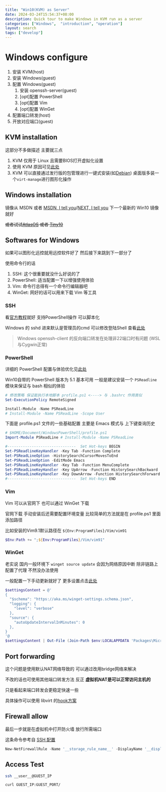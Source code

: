 ```yaml
---
title: "Win10(KVM) as Server"
date: 2024-03-24T15:54:37+08:00
description: Quick tour to make Windows in KVM run as a server
categories: ["Windows",  "introduction", "operation"]
layout: search
tags: ["develop"]
---
```


# Windows configure

1. 安装 KVM(host)
2. 安装 Windows(guest)
3. 配置 Windows(guest)
   1. 安装 openssh-server(guest)
   2. [opt]配置 PowerShell
   3. [opt]配置 Vim
   4. [opt]配置 WinGet
4. 配置端口转发(host)
5. 开放对应端口(guest)

## KVM installation

这部分不多做描述 主要就三点
1. KVM 仅用于 Linux 且需要BIOS打开虚拟化设置
2. 使用 KVM 原因可见[此处][why-kvm]
3. KVM 可以直接通过发行版的包管理进行一键式安装(如[Debian][kvm-install]) 桌面版多装一个`virt-manage`进行图形化操作

## Windows installation

镜像从 MSDN 或者 [MSDN, I tell you](https://msdn.itellyou.cn/)/[NEXT, I tell you](https://next.itellyou.cn/) 下一个最新的 Win10 镜像就好

~~或者试试[AtlasOS][atlas] 或者 [Tiny10][tiny10]~~

## Softwares for Windows

如果可以图形化远控就用远控软件好了 然后接下来跳到下一部分了

使用命令行的话
1. SSH: 这个很重要就没什么好说的了
2. PowerShell: 适当配置一下以增强使用体验
3. Vim: 命令行总得有一个命令行编辑器吧
4. WinGet: 网好的话可以用来下载 Vim 等工具

### SSH

看[官方教程][sshd]就好 支持PowerShell操作 可以脚本化

Windows 的 sshd 进来默认是管理员的cmd 可以修改登陆Shell 查看[此处][pwsh-in-ssh]

> Windows openssh-client 的反向端口转发在处理非22端口时有问题 (WSL与Cygwin正常)

### PowerShell

详细的 PowerShell 配置与体验优化见[此处][pwsh-conf]

Win10自带的 PowerShell 版本为 5.1 基本可用 一般是建议安装一个 `PSReadline` 模块来保证与 bash 相似的体验

```powershell
# 修改策略 保证能执行本地脚本 profile.ps1 <----> 与 .bashrc 作用类似
Set-ExecutionPolicy RemoteSigned

Install-Module -Name PSReadLine
# Install-Module -Name PSReadLine -Scope User
```

下面是 profile.ps1 文件的一些基础配置 主要是 Emacs 模式与 上下键查询历史
```powershell
# $HOME/Document/WindowsPowerShell/profile.ps1
Import-Module PSReadLine # Install-Module -Name PSReadLine

#-------------------------------  Set Hot-keys BEGIN
Set-PSReadlineKeyHandler -Key Tab -Function Complete
Set-PSReadLineOption -HistorySearchCursorMovesToEnd
Set-PSReadLineOption -EditMode Emacs
Set-PSReadLineKeyHandler -Key Tab -Function MenuComplete
Set-PSReadLineKeyHandler -Key UpArrow -Function HistorySearchBackward
Set-PSReadLineKeyHandler -Key DownArrow -Function HistorySearchForward
#-------------------------------  Set Hot-keys END
```

### Vim

Vim 可以从官网下 也可以通过 WinGet 下载

官网下载 手动安装后还需要配置环境变量 比较简单的方法就是在 profile.ps1 里面添加路径

比如安装的Vim9.1默认路径在 `${Env:ProgramFiles}/Vim/vim91`

```powershell
$Env:Path += ";${Env:ProgramFiles}/Vim/vim91"
```

### WinGet

老实说 国内一般环境下 `winget source update` 会因为网络原因中断 除非链路上配置了代理 不然没办法使用

一般配置一下手动更新就好了 更多设置点击[此处][winget-settings]

```powershell
$settingsContent = @'
{
  "$schema": "https://aka.ms/winget-settings.schema.json",
  "logging": {
    "level": "verbose"
  },
  "source": {
    "autoUpdateIntervalInMinutes": 0
  },
}
'@
$settingsContent | Out-File (Join-Path $env:LOCALAPPDATA 'Packages\Microsoft.DesktopAppInstaller_8wekyb3d8bbwe\LocalState\settings.json') -Encoding ASCII
```

## Port forwarding

这个问题是使用默认NAT网络导致的 可以通过改用bridge网络来解决

不改的话也可使用其他端口转发方法 反正 **虚拟机NAT是可以正常访问主机的**

只是看起来端口转发会更稳定快速一些

具体操作可以使用 libvirt 的[hook方案][nat-forward]

## Firewall allow

最后一步就是在虚拟机中打开防火墙 放行所需端口

这条命令参考自 [SSH 配置][firewall]

```powershell
New-NetFirewallRule -Name '__storage_rule_name__' -DisplayName '__display_rule_name__' -Enabled True -Direction Inbound -Protocol TCP -Action Allow -LocalPort <Port> # port: 22 or 11451-11454
```

## Access Test

```bash
ssh __user__@GUEST_IP

curl GUEST_IP:GUEST_PORT/
```

[why-kvm]: https://hughnew.github.io/RDLog/post/2023-06/kvm-win7-guest
[kvm-install]: https://wiki.debian.org/KVM#Installation
[tiny10]: https://ntdev.blog/2024/01/08/the-complete-tiny10-and-tiny11-list/
[atlas]: https://docs.atlasos.net/getting-started/installation/
[opt-shared]: https://hughnew.github.io/RDLog/post/2023-06/kvm-win7-guest/#%E5%85%B1%E4%BA%AB%E6%96%B9%E6%A1%88
[winget-settings]: https://github.com/microsoft/winget-cli/blob/master/doc/Settings.md#source
[pwsh-conf]: https://hughnew.github.io/feeds/blogs/Friendly-PowerShell.html
[nat-forward]: https://wiki.libvirt.org/Networking.html#nat-forwarding-aka-virtual-networks
[sshd]: https://learn.microsoft.com/zh-cn/windows-server/administration/openssh/openssh_install_firstuse?tabs=gui
[firewall]: https://learn.microsoft.com/zh-cn/windows-server/administration/openssh/openssh_install_firstuse?tabs=powershell#install-openssh-for-windows
[pwsh-in-ssh]: https://learn.microsoft.com/zh-cn/windows-server/administration/openssh/openssh_server_configuration#configuring-the-default-shell-for-openssh-in-windows

